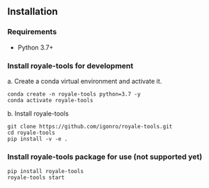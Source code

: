 ## Installation

### Requirements

- Python 3.7+

### Install royale-tools for development

a. Create a conda virtual environment and activate it.

```shell
conda create -n royale-tools python=3.7 -y
conda activate royale-tools
```

b. Install royale-tools

```shell
git clone https://github.com/igonro/royale-tools.git
cd royale-tools
pip install -v -e .
```

### Install royale-tools package for use (not supported yet)

```shell
pip install royale-tools
royale-tools start
```
